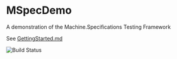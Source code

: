 # MSpecDemo
A demonstration of the Machine.Specifications Testing Framework

See [GettingStarted.md](GettingStarted.md)

![Build Status](https://dev.azure.com/paxdev/MSpecDemo/_apis/build/status/paxdev.MSpecDemo?branchName=master)
